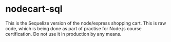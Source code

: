 # nodecart-sql
This is the Sequelize version of the node/express shopping cart. This is raw code, which is being done as part of practise for Node.js course certification. Do not use it in production by any means.
